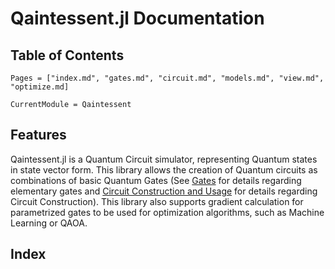# Qaintessent.jl Documentation

## Table of Contents
```@contents
Pages = ["index.md", "gates.md", "circuit.md", "models.md", "view.md", "optimize.md]
```

```@meta
CurrentModule = Qaintessent
```

## Features

Qaintessent.jl is a Quantum Circuit simulator, representing Quantum states in state vector form. This library allows the creation of Quantum circuits as combinations of basic Quantum Gates (See [Gates](@ref) for details regarding elementary gates and [Circuit Construction and Usage](@ref) for details regarding Circuit Construction). This library also supports gradient calculation for parametrized gates to be used for optimization algorithms, such as Machine Learning or QAOA.

## Index

```@index
```


